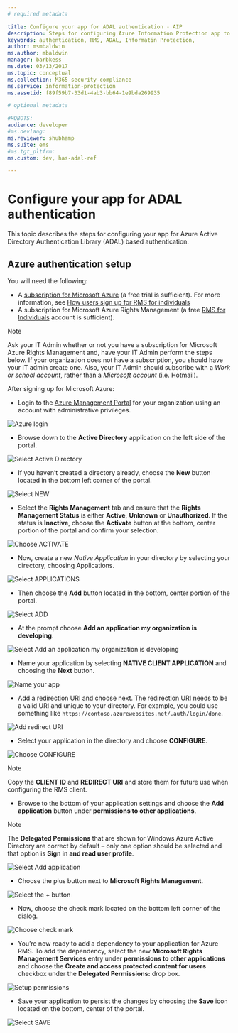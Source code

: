 ```yaml
---
# required metadata

title: Configure your app for ADAL authentication - AIP
description: Steps for configuring Azure Information Protection app to use Azure ADAL based authentication
keywords: authentication, RMS, ADAL, Informatin Protection,
author: msmbaldwin
ms.author: mbaldwin
manager: barbkess
ms.date: 03/13/2017
ms.topic: conceptual
ms.collection: M365-security-compliance
ms.service: information-protection
ms.assetid: f89f59b7-33d1-4ab3-bb64-1e9bda269935

# optional metadata

#ROBOTS:
audience: developer
#ms.devlang:
ms.reviewer: shubhamp
ms.suite: ems
#ms.tgt_pltfrm:
ms.custom: dev, has-adal-ref

---
```


# Configure your app for ADAL authentication

This topic describes the steps for configuring your app for Azure Active Directory Authentication Library (ADAL) based authentication.

## Azure authentication setup

You will need the following:

- A [subscription for Microsoft Azure](https://azure.microsoft.com/) (a free trial is sufficient). For more information, see [How users sign up for RMS for individuals](../rms-for-individuals-user-sign-up.md)
- A subscription for Microsoft Azure Rights Management (a free [RMS for Individuals](https://technet.microsoft.com/library/dn592127.aspx) account is sufficient).

> [!NOTE]
> Ask your IT Admin whether or not you have a subscription for Microsoft Azure Rights Management and, have your IT Admin perform the steps below. If your organization does not have a subscription, you should have your IT admin create one. Also, your IT Admin should subscribe with a *Work or school account*, rather than a *Microsoft account* (i.e. Hotmail).

After signing up for Microsoft Azure:

- Login to the [Azure Management Portal](https://manage.windowsazure.com) for your organization using an account with administrative privileges.

![Azure login](../media/AzurePortalLogin.png)

- Browse down to the **Active Directory** application on the left side of the portal.

![Select Active Directory](../media/AzureADPick.png)

- If you haven’t created a directory already, choose the **New** button located in the bottom left corner of the portal.

![Select NEW](../media/AzureNewBtn.png)

- Select the **Rights Management** tab and ensure that the **Rights Management Status** is either **Active**, **Unknown** or **Unauthorized**. If the status is **Inactive**, choose the **Activate** button at the bottom, center portion of the portal and confirm your selection.

![Choose ACTIVATE](../media/RMTab.png)

- Now, create a new *Native Application* in your directory by selecting your directory, choosing Applications.

![Select APPLICATIONS](../media/CreateNativeApp.png)

- Then choose the **Add** button located in the bottom, center portion of the portal.

![Select ADD](../media/AddAppBtn.png)

- At the prompt choose **Add an application my organization is developing**.

![Select Add an application my organization is developing](../media/AddAnAppPick.png)

- Name your application by selecting **NATIVE CLIENT APPLICATION** and choosing the **Next** button.

![Name your app](../media/TellUsInput.png)

- Add a redirection URI and choose next.
  The redirection URI needs to be a valid URI and unique to your directory. For example, you could use something like `https://contoso.azurewebsites.net/.auth/login/done`.

![Add redirect URI](../media/RedirectURI.png)

- Select your application in the directory and choose **CONFIGURE**.

![Choose CONFIGURE](../media/ConfigYourApp.png)

>[!NOTE]
> Copy the **CLIENT ID** and **REDIRECT URI** and store them for future use when configuring the RMS client.

- Browse to the bottom of your application settings and choose the **Add application** button under **permissions to other applications**.

>[!NOTE]
> The **Delegated Permissions** that are shown for Windows Azure Active Directory are correct by default – only one option should be selected and that option is **Sign in and read user profile**.

![Select Add application](../media/PermissionsToOtherBtn.png)

- Choose the plus button next to **Microsoft Rights Management**.

![Select the + button](../media/ChoosePlusBtn.png)

- Now, choose the check mark located on the bottom left corner of the dialog.

![Choose check mark](../media/choosecheck01.png)

- You’re now ready to add a dependency to your application for Azure RMS. To add the dependency, select the new **Microsoft Rights Management Services** entry under **permissions to other applications** and choose the **Create and access protected content for users** checkbox under the **Delegated Permissions:** drop box.

![Setup permissions](../media/AddDependency.png)

- Save your application to persist the changes by choosing the **Save** icon located on the bottom, center of the portal.

![Select SAVE](../media/SaveApplication.png)
